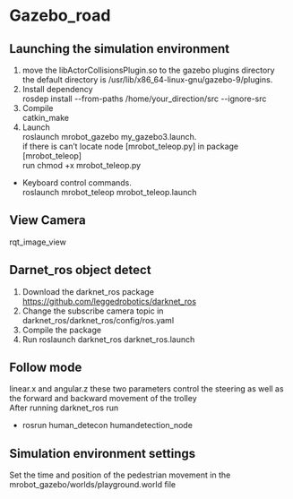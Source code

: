# Gazebo_road

## Launching the simulation environment
1. move the libActorCollisionsPlugin.so to the gazebo plugins directory  
the default directory is /usr/lib/x86_64-linux-gnu/gazebo-9/plugins.  
2. Install dependency  
rosdep install --from-paths /home/your_direction/src --ignore-src  
3. Compile  
catkin_make  
4. Launch  
roslaunch mrobot_gazebo my_gazebo3.launch.        
if there is can’t locate node [mrobot_teleop.py] in package [mrobot_teleop]    
run chmod +x mrobot_teleop.py   
* Keyboard control commands.  
roslaunch mrobot_teleop mrobot_teleop.launch
## View Camera
rqt_image_view
## Darnet_ros object detect
1. Download the darknet_ros package  
https://github.com/leggedrobotics/darknet_ros    
2. Change the subscribe camera topic in darknet_ros/darknet_ros/config/ros.yaml
3. Compile the package
4. Run roslaunch darknet_ros darknet_ros.launch
##  Follow mode   
linear.x and angular.z these two parameters control the steering as well as the forward and backward movement of the trolley  
After running darknet_ros run   
* rosrun human_detecon  humandetection_node

## Simulation environment settings  
Set the time and position of the pedestrian movement in the mrobot_gazebo/worlds/playground.world file
